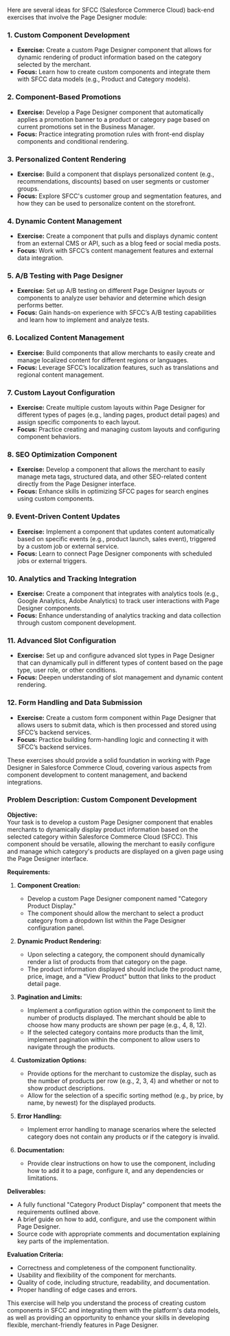 Here are several ideas for SFCC (Salesforce Commerce Cloud) back-end exercises that involve the Page Designer module:

### 1. **Custom Component Development**
   - **Exercise:** Create a custom Page Designer component that allows for dynamic rendering of product information based on the category selected by the merchant.
   - **Focus:** Learn how to create custom components and integrate them with SFCC data models (e.g., Product and Category models).

### 2. **Component-Based Promotions**
   - **Exercise:** Develop a Page Designer component that automatically applies a promotion banner to a product or category page based on current promotions set in the Business Manager.
   - **Focus:** Practice integrating promotion rules with front-end display components and conditional rendering.

### 3. **Personalized Content Rendering**
   - **Exercise:** Build a component that displays personalized content (e.g., recommendations, discounts) based on user segments or customer groups.
   - **Focus:** Explore SFCC's customer group and segmentation features, and how they can be used to personalize content on the storefront.

### 4. **Dynamic Content Management**
   - **Exercise:** Create a component that pulls and displays dynamic content from an external CMS or API, such as a blog feed or social media posts.
   - **Focus:** Work with SFCC’s content management features and external data integration.

### 5. **A/B Testing with Page Designer**
   - **Exercise:** Set up A/B testing on different Page Designer layouts or components to analyze user behavior and determine which design performs better.
   - **Focus:** Gain hands-on experience with SFCC’s A/B testing capabilities and learn how to implement and analyze tests.

### 6. **Localized Content Management**
   - **Exercise:** Build components that allow merchants to easily create and manage localized content for different regions or languages.
   - **Focus:** Leverage SFCC’s localization features, such as translations and regional content management.

### 7. **Custom Layout Configuration**
   - **Exercise:** Create multiple custom layouts within Page Designer for different types of pages (e.g., landing pages, product detail pages) and assign specific components to each layout.
   - **Focus:** Practice creating and managing custom layouts and configuring component behaviors.

### 8. **SEO Optimization Component**
   - **Exercise:** Develop a component that allows the merchant to easily manage meta tags, structured data, and other SEO-related content directly from the Page Designer interface.
   - **Focus:** Enhance skills in optimizing SFCC pages for search engines using custom components.

### 9. **Event-Driven Content Updates**
   - **Exercise:** Implement a component that updates content automatically based on specific events (e.g., product launch, sales event), triggered by a custom job or external service.
   - **Focus:** Learn to connect Page Designer components with scheduled jobs or external triggers.

### 10. **Analytics and Tracking Integration**
   - **Exercise:** Create a component that integrates with analytics tools (e.g., Google Analytics, Adobe Analytics) to track user interactions with Page Designer components.
   - **Focus:** Enhance understanding of analytics tracking and data collection through custom component development.

### 11. **Advanced Slot Configuration**
   - **Exercise:** Set up and configure advanced slot types in Page Designer that can dynamically pull in different types of content based on the page type, user role, or other conditions.
   - **Focus:** Deepen understanding of slot management and dynamic content rendering.

### 12. **Form Handling and Data Submission**
   - **Exercise:** Create a custom form component within Page Designer that allows users to submit data, which is then processed and stored using SFCC’s backend services.
   - **Focus:** Practice building form-handling logic and connecting it with SFCC’s backend services.

These exercises should provide a solid foundation in working with Page Designer in Salesforce Commerce Cloud, covering various aspects from component development to content management, and backend integrations.



### Problem Description: Custom Component Development

**Objective:**  
Your task is to develop a custom Page Designer component that enables merchants to dynamically display product information based on the selected category within Salesforce Commerce Cloud (SFCC). This component should be versatile, allowing the merchant to easily configure and manage which category's products are displayed on a given page using the Page Designer interface.

**Requirements:**

1. **Component Creation:**
   - Develop a custom Page Designer component named "Category Product Display."
   - The component should allow the merchant to select a product category from a dropdown list within the Page Designer configuration panel.

2. **Dynamic Product Rendering:**
   - Upon selecting a category, the component should dynamically render a list of products from that category on the page.
   - The product information displayed should include the product name, price, image, and a "View Product" button that links to the product detail page.

3. **Pagination and Limits:**
   - Implement a configuration option within the component to limit the number of products displayed. The merchant should be able to choose how many products are shown per page (e.g., 4, 8, 12).
   - If the selected category contains more products than the limit, implement pagination within the component to allow users to navigate through the products.

4. **Customization Options:**
   - Provide options for the merchant to customize the display, such as the number of products per row (e.g., 2, 3, 4) and whether or not to show product descriptions.
   - Allow for the selection of a specific sorting method (e.g., by price, by name, by newest) for the displayed products.

5. **Error Handling:**
   - Implement error handling to manage scenarios where the selected category does not contain any products or if the category is invalid.

6. **Documentation:**
   - Provide clear instructions on how to use the component, including how to add it to a page, configure it, and any dependencies or limitations.

**Deliverables:**
- A fully functional "Category Product Display" component that meets the requirements outlined above.
- A brief guide on how to add, configure, and use the component within Page Designer.
- Source code with appropriate comments and documentation explaining key parts of the implementation.

**Evaluation Criteria:**
- Correctness and completeness of the component functionality.
- Usability and flexibility of the component for merchants.
- Quality of code, including structure, readability, and documentation.
- Proper handling of edge cases and errors.

This exercise will help you understand the process of creating custom components in SFCC and integrating them with the platform's data models, as well as providing an opportunity to enhance your skills in developing flexible, merchant-friendly features in Page Designer.
